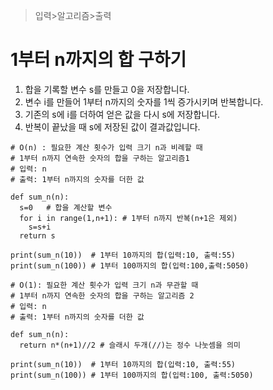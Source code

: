 > 입력>알고리즘>출력

# 1부터 n까지의 합 구하기

1. 합을 기록할 변수 s를 만들고 0을 저장합니다.
2. 변수 i를 만들어 1부터 n까지의 숫자를 1씩 증가시키며 반복합니다.
3. 기존의 s에 i를 더하여 얻은 값을 다시 s에 저장합니다.
4. 반복이 끝났을 때 s에 저장된 값이 결과값입니다.
```
# O(n) : 필요한 계산 횟수가 입력 크기 n과 비례할 때
# 1부터 n까지 연속한 숫자의 합을 구하는 알고리즘1
# 입력: n
# 출력: 1부터 n까지의 숫자를 더한 값

def sum_n(n):
  s=0   # 합을 계산할 변수
  for i in range(1,n+1): # 1부터 n까지 반복(n+1은 제외)
    s=s+i
  return s

print(sum_n(10))  # 1부터 10까지의 합(입력:10, 출력:55)
print(sum_n(100)) # 1부터 100까지의 합(입력:100,출력:5050)
```

```
# O(1): 필요한 계산 횟수가 입력 크기 n과 무관할 때
# 1부터 n까지 연속한 숫자의 합을 구하는 알고리즘 2
# 입력: n
# 출력: 1부터 n까지의 숫자를 더한 값

def sum_n(n):
  return n*(n+1)//2 # 슬래시 두개(//)는 정수 나눗셈을 의미

print(sum_n(10))  # 1부터 10까지의 합(입력:10, 출력:55)
print(sum_n(100)) # 1부터 100까지의 합(입력:100, 출력:5050)
```
